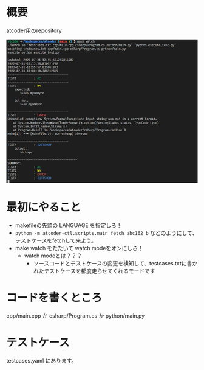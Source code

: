 # 概要
atcoder用のrepository


![テストランナーの図](docs/watch-system.png)

# 最初にやること

- makefileの先頭の LANGUAGE を指定しろ！
- `python -m atcoder-ctl.scripts.main fetch abc162 b` などのようにして、テストケースをfetchして来よう。
- make watch をたたいて watch modeをオンにしろ！
    - watch modeとは？？？
        - ソースコードとテストケースの変更を検知して、testcases.txtに書かれたテストケースを都度走らせてくれるモードです

# コードを書くところ

cpp/main.cpp か
csharp/Program.cs か
python/main.py

# テストケース
testcases.yaml にあります。
